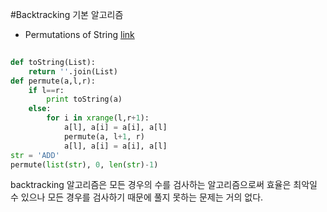 #Backtracking 기본 알고리즘

* Permutations of String [link](http://www.geeksforgeeks.org/write-a-c-program-to-print-all-permutations-of-a-given-string/)

```python
 
def toString(List):
    return ''.join(List)
def permute(a,l,r):
    if l==r:
        print toString(a)
    else:
        for i in xrange(l,r+1):
            a[l], a[i] = a[i], a[l]
            permute(a, l+1, r)
            a[l], a[i] = a[i], a[l]
str = 'ADD'
permute(list(str), 0, len(str)-1)
```
backtracking 알고리즘은 모든 경우의 수를 검사하는 알고리즘으로써 효율은 최악일 수 있으나 모든 경우를 검사하기 때문에 풀지 못하는 문제는 거의 없다.
